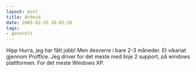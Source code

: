 ```yaml
---
layout: post
title: Arbeid
date: 2005-02-25 16:02:26
tags: 
- generelt
---
```

Hipp Hurra, jeg har fått jobb! Men desverre i bare 2-3 måneder. Et vikariat gjennom Proffice. Jeg driver for det meste med linje 2 support, på windows plattformen. For det meste Windows XP.
